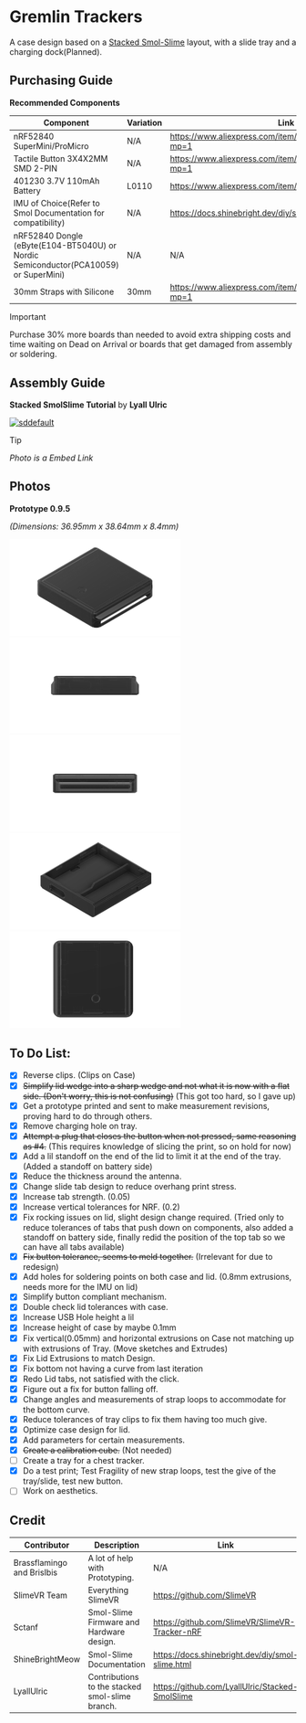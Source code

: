 # Gremlin Trackers
A case design based on a [Stacked Smol-Slime](https://github.com/LyallUlric/Stacked-SmolSlime) layout, with a slide tray and a charging dock(Planned).

## Purchasing Guide

**Recommended Components**

| Component | Variation | Link |
| --- | --- | --- |
| nRF52840 SuperMini/ProMicro | N/A | https://www.aliexpress.com/item/1005007738886550.html?mp=1 |
| Tactile Button 3X4X2MM SMD 2-PIN | N/A | https://www.aliexpress.com/item/1005007004194449.html?mp=1 |
| 401230 3.7V 110mAh Battery | L0110 | https://www.aliexpress.com/item/714331867.html?mp=1 |
| IMU of Choice(Refer to Smol Documentation for compatibility) | N/A | https://docs.shinebright.dev/diy/smol-slime.html#tracker |
| nRF52840 Dongle (eByte(E104-BT5040U) or Nordic Semiconductor(PCA10059) or SuperMini) | N/A | N/A |
| 30mm Straps with Silicone | 30mm | https://www.aliexpress.com/item/1005003917576160.html?mp=1 |
> [!IMPORTANT]
> Purchase 30% more boards than needed to avoid extra shipping costs and time waiting on Dead on Arrival or boards that get damaged from assembly or soldering.

## Assembly Guide

**Stacked SmolSlime Tutorial** by **Lyall Ulric**

[![sddefault](https://github.com/user-attachments/assets/2ab7a9b1-e2d8-45b2-9de3-5c00a05b62f4)](https://youtu.be/qTmIfa_Asic)

> [!TIP]
> *Photo is a Embed Link*


## Photos
**Prototype 0.9.5**

*(Dimensions: 36.95mm x 38.64mm x 8.4mm)*

<p float="left">
  <img src="/photos/0.9.5/GremlinTrackers1.png" width="300" />
  <img src="/photos/0.9.5/GremlinTrackers2.png" width="300" /> 
  <img src="/photos/0.9.5/GremlinTrackers3.png" width="300" />
  <img src="/photos/0.9.5/GremlinTrackers4.png" width="300" />
  <img src="/photos/0.9.5/GremlinTrackers5.png" width="300" />
</p>

## To Do List:

- [X] Reverse clips. (Clips on Case)
- [X] ~~Simplify lid wedge into a sharp wedge and not what it is now with a flat side. (Don't worry, this is not confusing)~~ (This got too hard, so I gave up)
- [X] Get a prototype printed and sent to make measurement revisions, proving hard to do through others.
- [X] Remove charging hole on tray.
- [X] ~~Attempt a plug that closes the button when not pressed, same reasoning as #4.~~ (This requires knowledge of slicing the print, so on hold for now)
- [X] Add a lil standoff on the end of the lid to limit it at the end of the tray. (Added a standoff on battery side)
- [X] Reduce the thickness around the antenna.
- [X] Change slide tab design to reduce overhang print stress.
- [X] Increase tab strength. (0.05)
- [X] Increase vertical tolerances for NRF. (0.2)
- [X] Fix rocking issues on lid, slight design change required. (Tried only to reduce tolerances of tabs that push down on components, also added a standoff on battery side, finally redid the position of the top tab so we can have all tabs available)
- [X] ~~Fix button tolerance, seems to meld together.~~ (Irrelevant for due to redesign)
- [X] Add holes for soldering points on both case and lid. (0.8mm extrusions, needs more for the IMU on lid)
- [X] Simplify button compliant mechanism.
- [X] Double check lid tolerances with case.
- [X] Increase USB Hole height a lil
- [X] Increase height of case by maybe 0.1mm
- [X] Fix vertical(0.05mm) and horizontal extrusions on Case not matching up with extrusions of Tray. (Move sketches and Extrudes)
- [X] Fix Lid Extrusions to match Design.
- [X] Fix bottom not having a curve from last iteration
- [X] Redo Lid tabs, not satisfied with the click.
- [X] Figure out a fix for button falling off.
- [X] Change angles and measurements of strap loops to accommodate for the bottom curve.
- [X] Reduce tolerances of tray clips to fix them having too much give.
- [X] Optimize case design for lid.
- [X] Add parameters for certain measurements.
- [X] ~~Create a calibration cube.~~ (Not needed)
- [ ] Create a tray for a chest tracker.
- [X] Do a test print; Test Fragility of new strap loops, test the give of the tray/slide, test new button.
- [ ] Work on aesthetics.

## Credit
| Contributor | Description | Link |
| --- | --- | --- |
| Brassflamingo and BrisIbis | A lot of help with Prototyping. | N/A |
| SlimeVR Team | Everything SlimeVR | https://github.com/SlimeVR |
| Sctanf | Smol-Slime Firmware and Hardware design. | https://github.com/SlimeVR/SlimeVR-Tracker-nRF |
| ShineBrightMeow | Smol-Slime Documentation | https://docs.shinebright.dev/diy/smol-slime.html |
| LyallUlric | Contributions to the stacked smol-slime branch. | https://github.com/LyallUlric/Stacked-SmolSlime |
